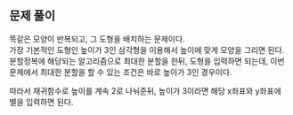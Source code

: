 ## 문제 풀이
똑같은 모양이 반복되고, 그 도형을 배치하는 문제이다.   
가장 기본적인 도형인 높이가 3인 삼각형을 이용해서 높이에 맞게 모양을 그리면 된다.   
분할정복에 해당되는 알고리즘으로 최대한 분할을 한뒤, 도형을 입력하면 되는데, 이번 문제에서 최대한 분할을 할 수 있는 조건은 바로 높이가 3인 경우이다.

따라서 재귀함수로 높이를 계속 2로 나눠준뒤, 높이가 3이라면 해당 x좌표와 y좌표에 별을 입력하면 된다.